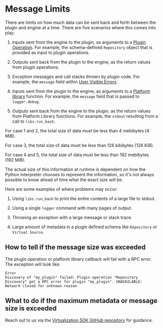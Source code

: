 # Message Limits

There are limits on how much data can be sent back and forth between the plugin and engine at a time. There are five scenarios where this comes into play:

1. Inputs sent from the engine to the plugin, as arguments to a [Plugin Operation](/References/Plugin_Operations.md). For example, the schema-defined `Repository` object that is provided as input to plugin operations.

2. Outputs sent back from the plugin to the engine, as the return values from plugin operations.

3. Exception messages and call stacks thrown by plugin code. For example, the `message` field within [User Visible Errors](/Best_Practices/User_Visible_Errors.md).

4. Inputs sent from the plugin to the engine, as arguments to a [Platform library](/References/Platform_Libraries.md) function. For example, the `message` field that is passed to `logger.debug`.

5. Outputs sent back from the engine to the plugin, as the return values from Platform Library functions. For example, the `stdout` resulting from a call to `libs.run_bash`.

For case 1 and 2, the total size of data must be less than 4 mebibytes (4 MiB).

For case 3, the total size of data must be less than 128 kibibytes (128 KiB).

For case 4 and 5, the total size of data must be less than 192 mebibytes (192 MiB).

The actual size of this information at runtime is dependent on how the Python interpreter chooses to represent the information, so it's not always possible to know ahead of time what the exact size will be.

Here are some examples of where problems may occur:

1. Using `libs.run_bash` to print the entire contents of a large file to stdout.

2. Using a single `logger` command with many pages of output.

3. Throwing an exception with a large message or stack trace.

4. Large amount of metadata in a plugin defined schema like `Repository` or `Virtual Source`.

## How to tell if the message size was exceeded

The plugin operation or platform library callback will fail with a RPC error. The exception will look like:

```
Error
Discovery of "my_plugin" failed: Plugin operation "Repository Discovery" got a RPC error for plugin "my_plugin". UNAVAILABLE: Network closed for unknown reason
```

## What to do if the maximum metadata or message size is exceeded

Reach out to us via the [Virtualization SDK GitHub repository](https://github.com/delphix/virtualization-sdk/) for guidance.